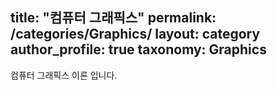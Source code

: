 title: "컴퓨터 그래픽스"
permalink: /categories/Graphics/
layout: category
author_profile: true
taxonomy: Graphics
---

컴퓨터 그래픽스 이론 입니다.